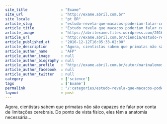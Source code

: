 ```yaml
---
site_title               : "Exame"
site_url                 : "http://exame.abril.com.br"
site_locale              : "pt_BR"
article_slug             : "estudo-revela-que-macacos-poderiam-falar-como-seres-humanos"
article_title            : "Estudo revela que macacos poderiam falar como seres humanos"
article_image            : "https://abrilexame.files.wordpress.com/2016/09/size_960_16_9_o_planeta_dos_macacos_a_origem2.jpg?quality=70&strip=all&w=960"
article_url              : "http://exame.abril.com.br/ciencia/estudo-revela-que-macacos-poderiam-falar-como-seres-humanos/"
article_published_at     : "2016-12-12T16:05:33-02:00"
article_description      : "Agora, cientistas sabem que primatas não são capazes de falar por conta de limitações cerebrais. Do ponto de vista físico, eles têm a anatomia necessária..."
article_author_name      : "AFP"
article_author_image     : null
article_author_biography : null
article_author_profile   : "http://exame.abril.com.br/autor/marinalemosdemartini/"
article_author_facebook  : null
article_author_twitter   : null
category                 : ['science']
tags                     : ['Exame']
permalink                : "/:categories/estudo-revela-que-macacos-poderiam-falar-como-seres-humanos/"
layout                   : post
---
```


Agora, cientistas sabem que primatas não são capazes de falar por conta de limitações cerebrais. Do ponto de vista físico, eles têm a anatomia necessária...

